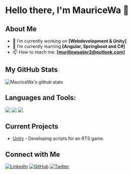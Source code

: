 # Hello there, I'm MauriceWa 👋

## About Me
- 🔭 I’m currently working on **[Webdevelopment & Unity]**
- 🌱 I’m currently learning **[Angular, Springboot and C#]**
- 📫 How to reach me: **[murillowaaijer2@outlook.com]**

## My GitHub Stats
![MauriceWa's github stats](https://github-readme-stats.vercel.app/api?username=MauriceWa&show_icons=true&theme=radical)

## Languages and Tools:
[![](https://img.shields.io/badge/OS-Windows-0078D6?style=for-the-badge&logo=windows&logoColor=white)](#)
[![](https://img.shields.io/badge/Code-Python-blue?style=flat-square&logo=python)](#)
[![](https://img.shields.io/badge/Code-JavaScript-blue?style=flat-square&logo=javascript)](#)


## Current Projects
- [Unity]([repository-link](https://github.com/MauriceWa/Profile)) - Developing scripts for an RTS game.

## Connect with Me
[![LinkedIn][3.2]][3]
[![GitHub][6.2]][6]
[![Twitter][1.2]][1]

<!-- Icons -->

[1.2]: http://i.imgur.com/wWzX9uB.png 
[3.2]: https://raw.githubusercontent.com/MartinHeinz/MartinHeinz/master/linkedin-3-16.png 
[6.2]: http://i.imgur.com/9I6NRUm.png 

<!-- Links to social media accounts -->

[1]: https://twitter.com/BladeKrayo68644
[3]: https://www.linkedin.com/in/maurice-waaijer-6b2789291/
[6]: http://www.github.com/MauriceWa
